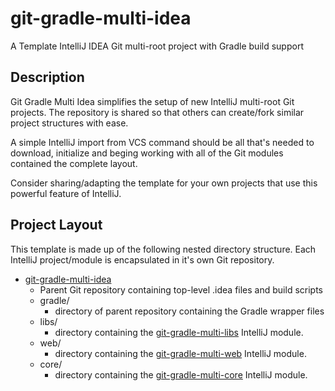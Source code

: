 git-gradle-multi-idea
=====================

A Template IntelliJ IDEA Git multi-root project with Gradle build support

Description
-----------

Git Gradle Multi Idea simplifies the setup of new IntelliJ multi-root Git projects.  The repository is shared so
that others can create/fork similar project structures with ease.  

A simple IntelliJ import from VCS command should be all that's needed to download, initialize and beging working with
all of the Git modules contained the complete layout.

Consider sharing/adapting the template for your own projects that use this powerful feature of IntelliJ.

Project Layout
--------------
This template is made up of the following nested directory structure.  Each IntelliJ project/module is encapsulated in it's own
Git repository.

* [git-gradle-multi-idea](https://github.com/afarentino/git-gradle-multi-idea)
  * Parent Git repository containing top-level .idea files and build scripts
  * gradle/
    * directory of parent repository containing the Gradle wrapper files
  * libs/
    * directory containing the [git-gradle-multi-libs](https://github.com/afarentino/git-gradle-multi-libs) IntelliJ module.
  * web/
    * directory containing the [git-gradle-multi-web](https://github.com/afarentino/git-gradle-multi-web) IntelliJ module.
  * core/
    * directory containing the [git-gradle-multi-core](https://github.com/afarentino/git-gradle-multi-core) IntelliJ module.
